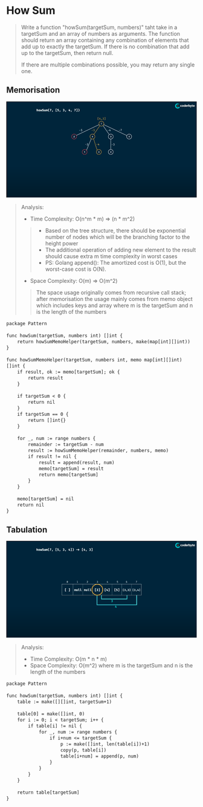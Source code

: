 # How Sum
> Write a function "howSum(targetSum, numbers)" taht take in a targetSum and an array of numbers as arguments.
> The function should return an array containing any combination of elements that add up to exactly the targetSum.
> If there is no combination that add up to the targetSum, then return null.
> 
> If there are multiple combinations possible, you may return any single one.

## Memorisation
![How Sum - Memorisation](../pics/howSum-Memorisation.png)
> Analysis:
> - Time Complexity: O(n^m * m) => (n * m^2)
> > + Based on the tree structure, there should be exponential number of nodes which will be the branching factor to the height power
> > + The additional operation of adding new element to the result should cause extra m time complexity in worst cases
> > + PS: Golang append(): The amortized cost is O(1), but the worst-case cost is O(N).
> - Space Complexity: O(m) => O(m^2)
> > The space usage originally comes from recursive call stack; after memorisation the usage mainly comes from memo object which includes keys and array
> where m is the targetSum and n is the length of the numbers
```Golang
package Pattern

func howSum(targetSum, numbers int) []int {
    return howSumMemoHelper(targetSum, numbers, make(map[int][]int))
}

func howSumMemoHelper(targetSum, numbers int, memo map[int][]int) []int {
    if result, ok := memo[targetSum]; ok {
        return result
    }

    if targetSum < 0 {
        return nil
    }
    if targetSum == 0 {
        return []int{}
    }

    for _, num := range numbers {
        remainder := targetSum - num
        result := howSumMemoHelper(remainder, numbers, memo)
        if result != nil {
            result = append(result, num)
            memo[targetSum] = result
            return memo[targetSum]
        }
    }

    memo[targetSum] = nil
    return nil
}
```

## Tabulation
![How Sum - Tabulation](../pics/howSum-Tabulation.png)
> Analysis:
> - Time Complexity: O(m * n * m)
> - Space Complexity: O(m^2)
> where m is the targetSum and n is the length of the numbers
```Golang
package Pattern

func howSum(targetSum, numbers int) []int {
    table := make([][]int, targetSum+1)

    table[0] = make([]int, 0)
    for i := 0; i < targetSum; i++ {
        if table[i] != nil {
            for _, num := range numbers {
                if i+num <= targetSum {
                    p := make([]int, len(table[i])+1)
                    copy(p, table[i])
                    table[i+num] = append(p, num)
                } 
            }
        }
    }

    return table[targetSum]
}
```